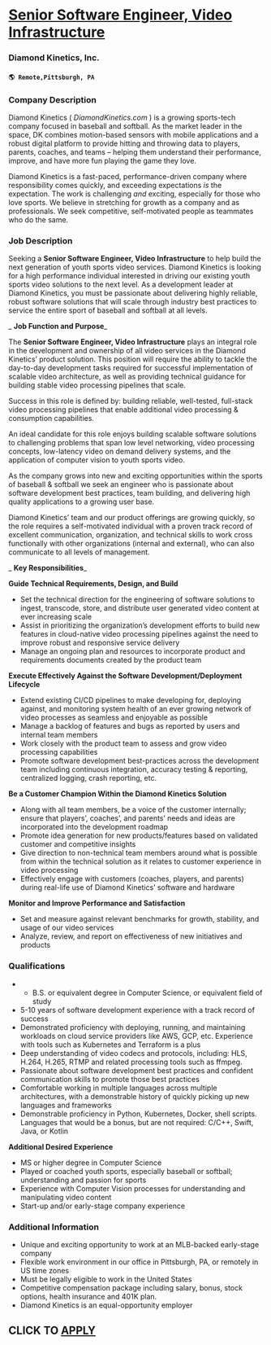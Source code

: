 # [Senior Software Engineer, Video Infrastructure](https://www.remotewlb.com/apply/senior-software-engineer-video-infrastructure)  
### Diamond Kinetics, Inc.  
#### `🌎 Remote,Pittsburgh, PA`  

### **Company Description**

Diamond Kinetics ( _DiamondKinetics.com_ ) is a growing sports-tech company focused in baseball and softball. As the market leader in the space, DK combines motion-based sensors with mobile applications and a robust digital platform to provide hitting and throwing data to players, parents, coaches, and teams – helping them understand their performance, improve, and have more fun playing the game they love.

Diamond Kinetics is a fast-paced, performance-driven company where responsibility comes quickly, and exceeding expectations _is_ the expectation. The work is challenging _and_ exciting, especially for those who love sports. We believe in stretching for growth as a company and as professionals. We seek competitive, self-motivated people as teammates who do the same.

###  **Job Description**

Seeking a **Senior Software Engineer, Video Infrastructure** to help build the next generation of youth sports video services. Diamond Kinetics is looking for a high performance individual interested in driving our existing youth sports video solutions to the next level. As a development leader at Diamond Kinetics, you must be passionate about delivering highly reliable, robust software solutions that will scale through industry best practices to service the entire sport of baseball and softball at all levels.

 _ **Job Function and Purpose**_

The **Senior Software Engineer, Video Infrastructure** plays an integral role in the development and ownership of all video services in the Diamond Kinetics’ product solution. This position will require the ability to tackle the day-to-day development tasks required for successful implementation of scalable video architecture, as well as providing technical guidance for building stable video processing pipelines that scale.

Success in this role is defined by: building reliable, well-tested, full-stack video processing pipelines that enable additional video processing & consumption capabilities.

An ideal candidate for this role enjoys building scalable software solutions to challenging problems that span low level networking, video processing concepts, low-latency video on demand delivery systems, and the application of computer vision to youth sports video.

As the company grows into new and exciting opportunities within the sports of baseball & softball we seek an engineer who is passionate about software development best practices, team building, and delivering high quality applications to a growing user base.

Diamond Kinetics’ team and our product offerings are growing quickly, so the role requires a self-motivated individual with a proven track record of excellent communication, organization, and technical skills to work cross functionally with other organizations (internal and external), who can also communicate to all levels of management.

 _ **Key Responsibilities**_

 **Guide Technical Requirements, Design, and Build**

  * Set the technical direction for the engineering of software solutions to ingest, transcode, store, and distribute user generated video content at ever increasing scale
  * Assist in prioritizing the organization’s development efforts to build new features in cloud-native video processing pipelines against the need to improve robust and responsive service delivery
  * Manage an ongoing plan and resources to incorporate product and requirements documents created by the product team

 **Execute Effectively Against the Software Development/Deployment Lifecycle**

  * Extend existing CI/CD pipelines to make developing for, deploying against, and monitoring system health of an ever growing network of video processes as seamless and enjoyable as possible
  * Manage a backlog of features and bugs as reported by users and internal team members
  * Work closely with the product team to assess and grow video processing capabilities
  * Promote software development best-practices across the development team including continuous integration, accuracy testing & reporting, centralized logging, crash reporting, etc.

 **Be a Customer Champion Within the Diamond Kinetics Solution**

  * Along with all team members, be a voice of the customer internally; ensure that players’, coaches’, and parents’ needs and ideas are incorporated into the development roadmap
  * Promote idea generation for new products/features based on validated customer and competitive insights
  * Give direction to non-technical team members around what is possible from within the technical solution as it relates to customer experience in video processing
  * Effectively engage with customers (coaches, players, and parents) during real-life use of Diamond Kinetics’ software and hardware

 **Monitor and Improve Performance and Satisfaction**

  * Set and measure against relevant benchmarks for growth, stability, and usage of our video services
  * Analyze, review, and report on effectiveness of new initiatives and products

### **Qualifications**

  *   * B.S. or equivalent degree in Computer Science, or equivalent field of study
  * 5-10 years of software development experience with a track record of success
  * Demonstrated proficiency with deploying, running, and maintaining workloads on cloud service providers like AWS, GCP, etc. Experience with tools such as Kubernetes and Terraform is a plus
  * Deep understanding of video codecs and protocols, including: HLS, H.264, H.265, RTMP and related processing tools such as ffmpeg.
  * Passionate about software development best practices and confident communication skills to promote those best practices
  * Comfortable working in multiple languages across multiple architectures, with a demonstrable history of quickly picking up new languages and frameworks
  * Demonstrable proficiency in Python, Kubernetes, Docker, shell scripts. Languages that would be a bonus, but are not required: C/C++, Swift, Java, or Kotlin

 **Additional Desired Experience**

  * MS or higher degree in Computer Science
  * Played or coached youth sports, especially baseball or softball; understanding and passion for sports
  * Experience with Computer Vision processes for understanding and manipulating video content
  * Start-up and/or early-stage company experience

### **Additional Information**

  * Unique and exciting opportunity to work at an MLB-backed early-stage company
  * Flexible work environment in our office in Pittsburgh, PA, or remotely in US time zones
  * Must be legally eligible to work in the United States
  * Competitive compensation package including salary, bonus, stock options, health insurance and 401K plan.
  * Diamond Kinetics is an equal-opportunity employer

  
## CLICK TO [APPLY](https://www.remotewlb.com/apply/senior-software-engineer-video-infrastructure)

